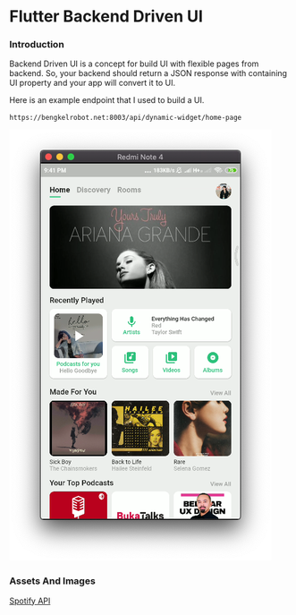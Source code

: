 # Flutter Backend Driven UI
### Introduction
Backend Driven UI is a concept for build UI with flexible pages from
backend. So, your backend should return a JSON response with containing
UI property and your app will convert it to UI.

Here is an example endpoint that I used to build a UI.
```
https://bengkelrobot.net:8003/api/dynamic-widget/home-page  
```

![Screenshot](https://raw.githubusercontent.com/CoderJava/Flutter-Backend-Driven-UI/master/screenshots/screenshot_1.png
"Screenshot")

### Assets And Images
[Spotify API](https://developer.spotify.com/)

